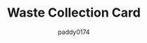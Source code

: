 ---
title: Waste Collection Card
name: custom_card_paddy_waste_collection
category: custom_card
author: paddy0174
explanation: "The `custom_card_paddy_waste_collection` shows you a button for the next waste collection date. On the day of collection and the day before, the icon and text will be red, to alert you."
image_path: "/assets/images/light_slider.png"
internal: false
generator_install: true
generator_example: true
generator_button: true
variants:
  - name: 
    title: 
    variables:
      - name: entity
        type: entry
        example: sensor.waste_collection_paper
        required: true 
        explanation: "Your entity from waste_collection_framework"
    required_cards:
      - name: Waste Collection Framework
        link: https://github.com/mampfes/hacs_waste_collection_schedule
    information: |-
      This is my `sensor` setup in HA. I do the change from "days" to "friendly days" in my template sensor.
      <ul>
        <li>Don't forget to set `add_days_to` in your `sensor` config</li>
        <li>"HEUTE" is german for today or aujourd'hui | "MORGEN" is german for tomorrow or demain</li>
      </ul>
      
      <pre><code class="language-yaml" style="border: 0">
      sensor:
        - platform: waste_collection_schedule
          name: waste_collection_paper
          details_format: upcoming
          add_days_to: true # this line is important
          value_template:  >-
            {% if value.daysTo == 0 %}
            HEUTE
            {% elif value.daysTo == 1 %}
            MORGEN
            {% else %}
            in {{value.daysTo}} Tagen
            {% endif %}
          types:
            - Papiertonne
      </code></pre>
    yaml: |-
      - type: 'custom:button-card'
        template: custom_card_paddy_waste_collection
        entity: sensor.waste_collection_paper
    ui: |-
      type: 'custom:button-card'
      template: custom_card_paddy_waste_collection
      entity: sensor.waste_collection_paper
    code: |-
      custom_card_paddy_waste_collection:
        template:
          - card_generic_swap
        state:
          - operator: template
            value: "[[[ return states[entity.entity_id].attributes.daysTo == 0; ]]]"
            styles:
              img_cell:
                - background-color: 'rgba(var(--color-red),0.5)'
              icon:
                - color: 'rgba(var(--color-red),1)'
              custom_fields:
                notification:
                  - border-radius: 50%
                  - position: absolute
                  - left: 38px
                  - top: 8px
                  - height: 16px
                  - width: 16px
                  - border: 2px solid var(--card-background-color)
                  - font-size: 12px
                  - line-height: 14px
                  - background-color: >
                      [[[
                        return "rgba(var(--color-red),1)";
                      ]]]
          - operator: template
            value: "[[[ return states[entity.entity_id].attributes.daysTo == 1; ]]]"
            styles:
              img_cell:
                - background-color: 'rgba(var(--color-red),0.05)'
              icon:
                - color: 'rgba(var(--color-red),1)'
              custom_fields:
                notification:
                  - border-radius: 50%
                  - position: absolute
                  - left: 38px
                  - top: 8px
                  - height: 16px
                  - width: 16px
                  - border: 2px solid var(--card-background-color)
                  - font-size: 12px
                  - line-height: 14px
                  - background-color: >
                      [[[
                        return "rgba(var(--color-red),1)";
                      ]]]
          - value: 'unavailable'
            styles:
              custom_fields:
                notification:
                  - border-radius: 50%
                  - position: absolute
                  - left: 38px
                  - top: 8px
                  - height: 16px
                  - width: 16px
                  - border: 2px solid var(--card-background-color)
                  - font-size: 12px
                  - line-height: 14px
                  - background-color: >
                      [[[
                        return "rgba(var(--color-red),1)";
                      ]]]
        custom_fields:
          notification: >
            [[[
              if (entity.state == 'unavailable' || states[entity.entity_id].attributes.daysTo == 0 || states[entity.entity_id].attributes.daysTo == 1){
                return `<ha-icon icon="mdi:exclamation" style="width: 12px; height: 12px; color: var(--primary-background-color);"></ha-icon>`
              }
            ]]]
    language_en:
    language_de:
    language_fr:
---